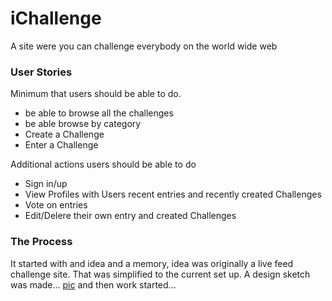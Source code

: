 # iChallenge

A site were you can challenge everybody on the world wide web


### User Stories
Minimum that users should be able to do.

- be able to browse all the challenges
- be able browse by category
- Create a Challenge
- Enter a Challenge

Additional actions users should be able to do
- Sign in/up
- View Profiles with Users recent entries and recently created Challenges
- Vote on entries
- Edit/Delere their own entry and created Challenges

### The Process

[pic]: https://imagebin.ca/v/3U9qKW4RRNsv.jpeg

It started with and idea and a memory, idea was originally a live feed challenge site. That was simplified to the current set up.
A design sketch was made... [pic]
and then work started...

